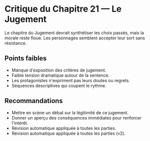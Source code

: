 # Critique du Chapitre 21 — Le Jugement

Le chapitre du Jugement devrait synthétiser les choix passés, mais la morale reste floue. Les personnages semblent accepter leur sort sans résistance.

## Points faibles
- Manque d'exposition des critères de jugement.
- Faible tension dramatique autour de la sentence.
- Les protagonistes n'expriment pas leurs doutes ou regrets.
- Séquences descriptives qui coupent le rythme.

## Recommandations
- Mettre en scène un débat sur la légitimité de ce jugement.
- Donner un aperçu des conséquences immédiates pour renforcer l'intérêt.
- Révision automatique appliquée à toutes les parties.
- Révision automatique appliquée à toutes les parties (v2).

